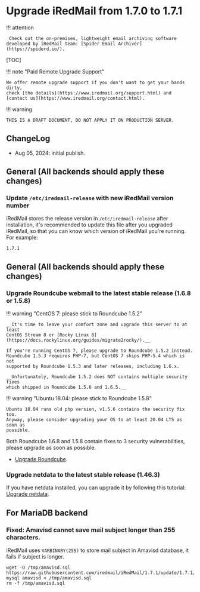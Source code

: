 # Upgrade iRedMail from 1.7.0 to 1.7.1

!!! attention

	 Check out the on-premises, lightweight email archiving software developed by iRedMail team: [Spider Email Archiver](https://spiderd.io/).

[TOC]

!!! note "Paid Remote Upgrade Support"

    We offer remote upgrade support if you don't want to get your hands dirty,
    check [the details](https://www.iredmail.org/support.html) and
    [contact us](https://www.iredmail.org/contact.html).

!!! warning

    THIS IS A DRAFT DOCUMENT, DO NOT APPLY IT ON PRODUCTION SERVER.

## ChangeLog

- Aug 05, 2024: initial publish.

## General (All backends should apply these changes)

### Update `/etc/iredmail-release` with new iRedMail version number

iRedMail stores the release version in `/etc/iredmail-release` after
installation, it's recommended to update this file after you upgraded iRedMail,
so that you can know which version of iRedMail you're running. For example:

```
1.7.1
```

## General (All backends should apply these changes)

### Upgrade Roundcube webmail to the latest stable release (1.6.8 or 1.5.8)

!!! warning "CentOS 7: please stick to Roundcube 1.5.2"

    __It's time to leave your comfort zone and upgrade this server to at least
    CentOS Stream 8 or [Rocky Linux 8](https://docs.rockylinux.org/guides/migrate2rocky/).__

    If you're running CentOS 7, please upgrade to Roundcube 1.5.2 instead.
    Roundcube 1.5.3 requires PHP-7, but CentOS 7 ships PHP-5.4 which is not
    supported by Roundcube 1.5.3 and later releases, including 1.6.x.

    __Unfortunately, Roundcube 1.5.2 does NOT contains multiple security fixes
    which shipped in Roundcube 1.5.6 and 1.6.5.__

!!! warning "Ubuntu 18.04: please stick to Roundcube 1.5.8"

    Ubuntu 18.04 runs old php version, v1.5.6 contains the security fix too.
    Anyway, please consider upgrading your OS to at least 20.04 LTS as soon as
    possible.

Both Roundcube 1.6.8 and 1.5.8 contain fixes to 3 security vulnerabilities,
please upgrade as soon as possible.

* [Upgrade Roundcube](https://github.com/roundcube/roundcubemail/wiki/Upgrade).

### Upgrade netdata to the latest stable release (1.46.3)

If you have netdata installed, you can upgrade it by following this tutorial:
[Upgrade netdata](./upgrade.netdata.html).

## For MariaDB backend

### Fixed: Amavisd cannot save mail subject longer than 255 characters.

iRedMail uses `VARBINARY(255)` to store mail subject in Amavisd database,
it fails if subject is longer.

```
wget -O /tmp/amavisd.sql https://raw.githubusercontent.com/iredmail/iRedMail/1.7.1/update/1.7.1/amavisd.mysql
mysql amavisd < /tmp/amavisd.sql
rm -f /tmp/amavisd.sql
```
